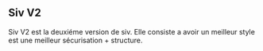<h2>Siv V2</h2>
<p>Siv V2 est la deuxiéme version de siv. Elle consiste a avoir un meilleur style est une meilleur sécurisation + structure. </p>
